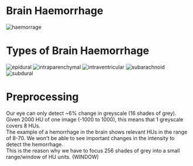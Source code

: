 # Brain Haemorrhage
![haemorrage](https://user-images.githubusercontent.com/48018142/66402477-8abd3280-ea02-11e9-9655-3fec8d00e46e.png)

# Types of Brain Haemorrhage

![epidural](https://user-images.githubusercontent.com/48018142/66402479-8b55c900-ea02-11e9-8e23-19c9544296ac.png)
![intraparenchymal](https://user-images.githubusercontent.com/48018142/66402480-8b55c900-ea02-11e9-91ed-c10e794a468d.png)
![intraventricular](https://user-images.githubusercontent.com/48018142/66402481-8b55c900-ea02-11e9-99cd-d2cceb4ea59d.png)
![subarachnoid](https://user-images.githubusercontent.com/48018142/66402482-8bee5f80-ea02-11e9-8950-260b745b6d7c.png)
![subdural](https://user-images.githubusercontent.com/48018142/66402486-8d1f8c80-ea02-11e9-8390-14eee617c6ec.png)

# Preprocessing
Our eye can only detect ~6% change in greyscale (16 shades of grey).
<br>
Given 2000 HU of one image (-1000 to 1000), this means that 1 greyscale covers 8 HUs.
<br>
The example of a hemorrhage in the brain shows relevant HUs in the range of 8-70. We won't be able to see important changes in the intensity to detect the hemorrhage.
<br>
This is the reason why we have to focus 256 shades of grey into a small range/window of HU units. (WINDOW)
<br>

